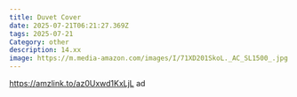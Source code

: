 ```yaml
---
title: Duvet Cover
date: 2025-07-21T06:21:27.369Z
tags: 2025-07-21
Category: other
description: 14.xx
image: https://m.media-amazon.com/images/I/71XD201SkoL._AC_SL1500_.jpg
---
```

https://amzlink.to/az0Uxwd1KxLjL ad